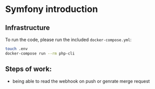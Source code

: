 # Symfony introduction

## Infrastructure
To run the code, please run the included `docker-compose.yml`:
```bash
touch .env
docker-compose run --rm php-cli
``` 
## Steps of work:
 * being able to read the webhook on push or genrate merge request